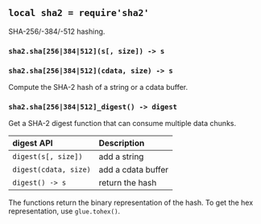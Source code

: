 
## `local sha2 = require'sha2'`

SHA-256/-384/-512 hashing.

### `sha2.sha[256|384|512](s[, size]) -> s`
### `sha2.sha[256|384|512](cdata, size) -> s`

Compute the SHA-2 hash of a string or a cdata buffer.

### `sha2.sha[256|384|512]_digest() -> digest`

Get a SHA-2 digest function that can consume multiple data chunks.

| digest API               | Description |
| :---                     | :---        |
| `digest(s[, size])`      | add a string
| `digest(cdata, size)`    | add a cdata buffer
| `digest() -> s`          | return the hash

The functions return the binary representation of the hash.
To get the hex representation, use `glue.tohex()`.
